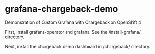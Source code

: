 # grafana-chargeback-demo
Demonstration of Custom Grafana with Chargeback on OpenShift 4

First, install grafana-operator and grafana. See the /install-grafana/ directory.

Next, install the chargeback demo dashboard in /chargeback/ directory.
